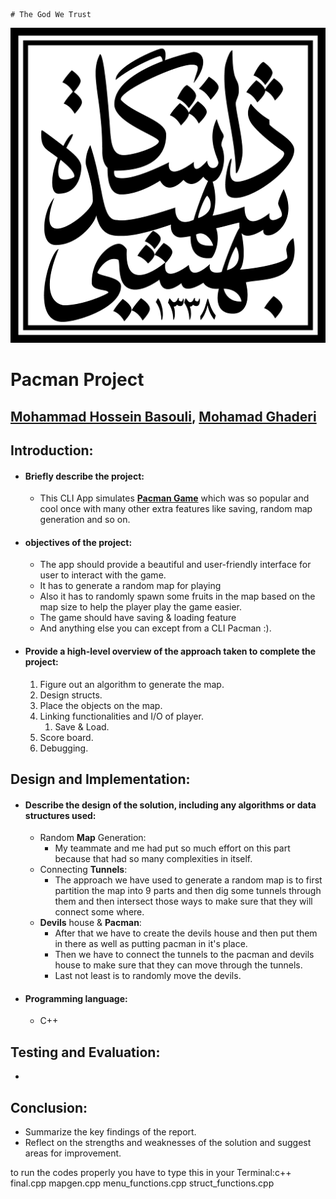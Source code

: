 





																			# The God We Trust



![](./Images/SBU.png)

# Pacman Project

## [Mohammad Hossein Basouli](https://github.com/MMDPROJECT), [Mohamad Ghaderi](https://github.com/MohammadGhaderi83)











## Introduction:

- #### Briefly describe the project:

  - This CLI App simulates [**Pacman Game**](https://en.wikipedia.org/wiki/Pac-Man) which was so popular and cool once with many other extra features like saving, random map generation and so on.

- #### objectives of the project:

  - The app should provide a beautiful and user-friendly interface for user to interact with the game.
  - It has to generate a random map for playing
  - Also it has to randomly spawn some fruits in the map based on the map size to help the player play the game easier.
  - The game should have saving & loading feature
  - And anything else you can except from a CLI Pacman :).

- #### Provide a high-level overview of the approach taken to complete the project:

  1. Figure out an algorithm to generate the map.
  2. Design structs.
  3. Place the objects on the map.
  4. Linking functionalities and I/O of player.
     1. Save & Load.
  5. Score board.
  6. Debugging.

  

## Design and Implementation:

- #### Describe the design of the solution, including any algorithms or data structures used:

  - Random **Map** Generation:
    - My teammate and me had put so much effort on this part because that had so many complexities in itself.
  - Connecting **Tunnels**:
    - The approach we have used to generate a random map is to first partition the map into 9 parts and then dig some tunnels through them and then intersect those ways to make sure that they will connect some where.
  - **Devils** house & **Pacman**:
    - After that we have to create the devils house and then put them in there as well as putting pacman in it's place.
    - Then we have to connect the tunnels to the pacman and devils house to make sure that they can move through the tunnels.
    - Last not least is to randomly move the devils.

- #### Programming language:

  - C++

    

## Testing and Evaluation:

- 



## Conclusion:

- Summarize the key findings of the report.
- Reflect on the strengths and weaknesses of the solution and suggest areas for improvement.















to run the codes properly you have to type this in your Terminal:c++ final.cpp mapgen.cpp menu_functions.cpp struct_functions.cpp

